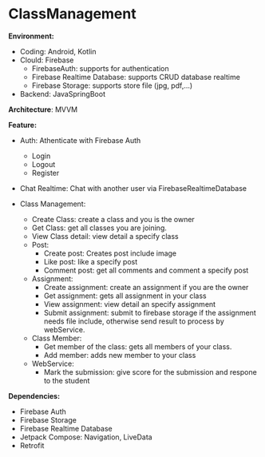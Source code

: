 # ClassManagement

**Environment:**

  - Coding: Android, Kotlin
  - Clould: Firebase
      + FirebaseAuth: supports for authentication
      + Firebase Realtime Database: supports CRUD database realtime
      + Firebase Storage: supports store file (jpg, pdf,...)
  - Backend: JavaSpringBoot
 
 **Architecture**: MVVM

**Feature:**
  - Auth: Athenticate with Firebase Auth
    + Login
    + Logout
    + Register
  - Chat Realtime: Chat with another user via FirebaseRealtimeDatabase
  
  - Class Management:
    + Create Class: create a class and you is the owner
    + Get Class: get all classes you are joining.
    + View Class detail: view detail a specify class
    + Post: 
      + Create post: Creates post include image
      + Like post: like a specify post
      + Comment post: get all comments and comment a specify post
    + Assignment:
      + Create assignment: create an assignment if you are the owner
      + Get assignment: gets all assignment in your class
      + View assignment: view detail an specify assignment
      + Submit assignment: submit to firebase storage if the assignment needs file include, otherwise send result to process by webService.
    + Class Member:
      + Get member of the class: gets all members of your class.
      + Add member: adds new member to your class
    - WebService:
      + Mark the submission: give score for the submission and respone to the student

**Dependencies:**
  - Firebase Auth
  - Firebase Storage
  - Firebase Realtime Database
  - Jetpack Compose: Navigation, LiveData
  - Retrofit

  

  

